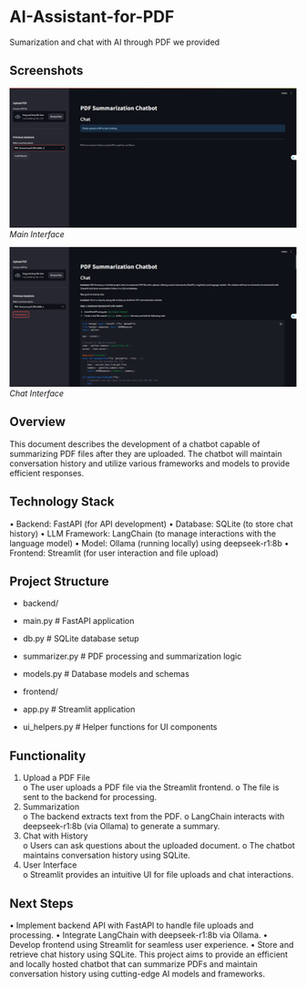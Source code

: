 # AI-Assistant-for-PDF
Sumarization and chat with AI through PDF we provided

## Screenshots
![Main Interface](img/interface1.png)
*Main Interface*

![Chat Interface](img/chat-interface.png)
*Chat Interface*

## Overview 
This document describes the development of a chatbot capable of summarizing PDF files after they are 
uploaded. The chatbot will maintain conversation history and utilize various frameworks and models to 
provide efficient responses. 

## Technology Stack 
• Backend: FastAPI (for API development) 
• Database: SQLite (to store chat history) 
• LLM Framework: LangChain (to manage interactions with the language model) 
• Model: Ollama (running locally) using deepseek-r1:8b 
• Frontend: Streamlit (for user interaction and file upload) 

## Project Structure 
- backend/
 - main.py  # FastAPI application 
 - db.py  # SQLite database setup 
 - summarizer.py  # PDF processing and summarization logic 
 - models.py  # Database models and schemas 


- frontend/ 
 - app.py  # Streamlit application 
 - ui_helpers.py  # Helper functions for UI components 
 



## Functionality 
1. Upload a PDF File  
o The user uploads a PDF file via the Streamlit frontend. 
o The file is sent to the backend for processing. 
2. Summarization  
o The backend extracts text from the PDF. 
o LangChain interacts with deepseek-r1:8b (via Ollama) to generate a summary. 
3. Chat with History  
o Users can ask questions about the uploaded document. 
o The chatbot maintains conversation history using SQLite. 
4. User Interface  
o Streamlit provides an intuitive UI for file uploads and chat interactions. 

## Next Steps 
• Implement backend API with FastAPI to handle file uploads and processing. 
• Integrate LangChain with deepseek-r1:8b via Ollama. 
• Develop frontend using Streamlit for seamless user experience. 
• Store and retrieve chat history using SQLite. 
This project aims to provide an efficient and locally hosted chatbot that can summarize PDFs and 
maintain conversation history using cutting-edge AI models and frameworks. 